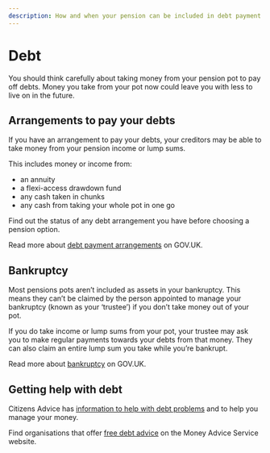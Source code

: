 ```yaml
---
description: How and when your pension can be included in debt payment arrangements and bankruptcy.
---
```


# Debt

You should think carefully about taking money from your pension pot to pay off debts. Money you take from your pot now could leave you with less to live on in the future.

## Arrangements to pay your debts

If you have an arrangement to pay your debts, your creditors may be able to take money from your pension income or lump sums.

This includes money or income from:

- an annuity
- a flexi-access drawdown fund
- any cash taken in chunks
- any cash from taking your whole pot in one go

Find out the status of any debt arrangement you have before choosing a pension option.

Read more about [debt payment arrangements](https://www.gov.uk/options-for-paying-off-your-debts) on GOV.UK.

## Bankruptcy

Most pensions pots aren’t included as assets in your bankruptcy. This means they can’t be claimed by the person appointed to manage your bankruptcy (known as your ‘trustee’) if you don’t take money out of your pot. 

If you do take income or lump sums from your pot, your trustee may ask you to make regular payments towards your debts from that money. They can also claim an entire lump sum you take while you’re bankrupt.

Read more about [bankruptcy](https://www.gov.uk/government/publications/guide-to-bankruptcy/guide-to-bankruptcy) on GOV.UK.

## Getting help with debt

Citizens Advice has [information to help with debt problems](https://www.citizensadvice.org.uk/debt-and-money/help-with-debt) and to help you manage your money.

Find organisations that offer [free debt advice](https://www.moneyadviceservice.org.uk/en/tools/debt-advice-locator) on the Money Advice Service website.
